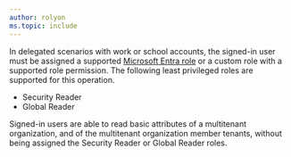 ```yaml
---
author: rolyon
ms.topic: include
---
```


In delegated scenarios with work or school accounts, the signed-in user must be assigned a supported [Microsoft Entra role](/entra/identity/role-based-access-control/permissions-reference?toc=%2Fgraph%2Ftoc.json) or a custom role with a supported role permission. The following least privileged roles are supported for this operation.

- Security Reader
- Global Reader

Signed-in users are able to read basic attributes of a multitenant organization, and of the multitenant organization member tenants, without being assigned the Security Reader or Global Reader roles.